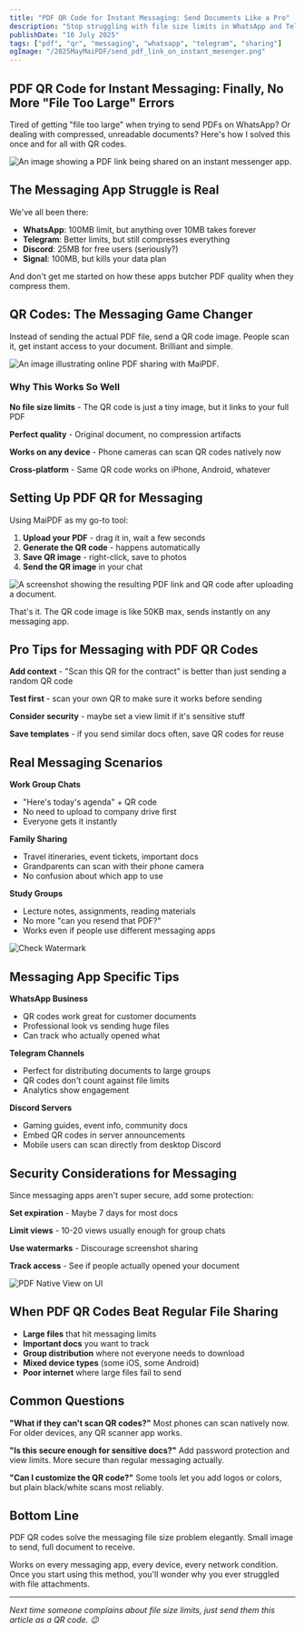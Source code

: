 ```yaml
---
title: "PDF QR Code for Instant Messaging: Send Documents Like a Pro"
description: "Stop struggling with file size limits in WhatsApp and Telegram. Use PDF QR codes to share documents instantly through messaging apps."
publishDate: "16 July 2025"
tags: ["pdf", "qr", "messaging", "whatsapp", "telegram", "sharing"]
ogImage: "/2025MayMaiPDF/send_pdf_link_on_instant_mesenger.png"
---
```


## PDF QR Code for Instant Messaging: Finally, No More "File Too Large" Errors

Tired of getting "file too large" when trying to send PDFs on WhatsApp? Or dealing with compressed, unreadable documents? Here's how I solved this once and for all with QR codes.

![An image showing a PDF link being shared on an instant messenger app.](/2025MayMaiPDF/send_pdf_link_on_instant_mesenger.png)

## The Messaging App Struggle is Real

We've all been there:
- **WhatsApp**: 100MB limit, but anything over 10MB takes forever
- **Telegram**: Better limits, but still compresses everything
- **Discord**: 25MB for free users (seriously?)
- **Signal**: 100MB, but kills your data plan

And don't get me started on how these apps butcher PDF quality when they compress them.

## QR Codes: The Messaging Game Changer

Instead of sending the actual PDF file, send a QR code image. People scan it, get instant access to your document. Brilliant and simple.

![An image illustrating online PDF sharing with MaiPDF.](/2025MayMaiPDF/maipdf_online_pdf_sharing_header.png)

### Why This Works So Well

**No file size limits** - The QR code is just a tiny image, but it links to your full PDF

**Perfect quality** - Original document, no compression artifacts

**Works on any device** - Phone cameras can scan QR codes natively now

**Cross-platform** - Same QR code works on iPhone, Android, whatever

## Setting Up PDF QR for Messaging

Using MaiPDF as my go-to tool:

1. **Upload your PDF** - drag it in, wait a few seconds
2. **Generate the QR code** - happens automatically 
3. **Save QR image** - right-click, save to photos
4. **Send the QR image** in your chat

![A screenshot showing the resulting PDF link and QR code after uploading a document.](/2025MayMaiPDF/result_of_pdf_link_and_qr_code.png)

That's it. The QR code image is like 50KB max, sends instantly on any messaging app.

## Pro Tips for Messaging with PDF QR Codes

**Add context** - "Scan this QR for the contract" is better than just sending a random QR code

**Test first** - scan your own QR to make sure it works before sending

**Consider security** - maybe set a view limit if it's sensitive stuff

**Save templates** - if you send similar docs often, save QR codes for reuse

## Real Messaging Scenarios

**Work Group Chats**
- "Here's today's agenda" + QR code
- No need to upload to company drive first
- Everyone gets it instantly

**Family Sharing**
- Travel itineraries, event tickets, important docs
- Grandparents can scan with their phone camera
- No confusion about which app to use

**Study Groups**
- Lecture notes, assignments, reading materials  
- No more "can you resend that PDF?"
- Works even if people use different messaging apps

![Check Watermark](/2025MayMaiPDF/checkwatermark.png)

## Messaging App Specific Tips

**WhatsApp Business**
- QR codes work great for customer documents
- Professional look vs sending huge files
- Can track who actually opened what

**Telegram Channels**
- Perfect for distributing documents to large groups
- QR codes don't count against file limits
- Analytics show engagement

**Discord Servers**
- Gaming guides, event info, community docs
- Embed QR codes in server announcements
- Mobile users can scan directly from desktop Discord

## Security Considerations for Messaging

Since messaging apps aren't super secure, add some protection:

**Set expiration** - Maybe 7 days for most docs

**Limit views** - 10-20 views usually enough for group chats

**Use watermarks** - Discourage screenshot sharing

**Track access** - See if people actually opened your document

![PDF Native View on UI](/2025MayMaiPDF/pdf_native_view_on_ui.png)

## When PDF QR Codes Beat Regular File Sharing

- **Large files** that hit messaging limits
- **Important docs** you want to track
- **Group distribution** where not everyone needs to download
- **Mixed device types** (some iOS, some Android)
- **Poor internet** where large files fail to send

## Common Questions

**"What if they can't scan QR codes?"**
Most phones can scan natively now. For older devices, any QR scanner app works.

**"Is this secure enough for sensitive docs?"**
Add password protection and view limits. More secure than regular messaging actually.

**"Can I customize the QR code?"**
Some tools let you add logos or colors, but plain black/white scans most reliably.

## Bottom Line

PDF QR codes solve the messaging file size problem elegantly. Small image to send, full document to receive. 

Works on every messaging app, every device, every network condition. Once you start using this method, you'll wonder why you ever struggled with file attachments.

---

*Next time someone complains about file size limits, just send them this article as a QR code. 😉*